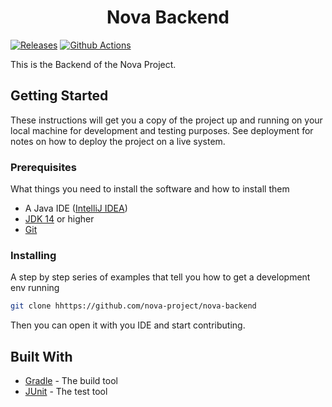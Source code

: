 <h1 align="center">Nova Backend</h1>

[![Releases](https://img.shields.io/github/v/tag/nova-project/nova-backend)](https://github.com/nova-project/nova-backend/releases)
[![Github Actions](https://github.com/nova-project/nova-backend/workflows/Docker%20Push/badge.svg)](https://github.com/nova-project/nova-backend/actions)

This is the Backend of the Nova Project.

## Getting Started

These instructions will get you a copy of the project up and running on your local machine for development and testing purposes. See deployment for notes on how to deploy the project on a live system.

### Prerequisites

What things you need to install the software and how to install them

* A Java IDE ([IntelliJ IDEA](https://www.jetbrains.com/idea/))
* [JDK 14](https://adoptopenjdk.net/index.html) or higher
* [Git](https://git-scm.com/)

### Installing

A step by step series of examples that tell you how to get a development env running

```sh
git clone hhttps://github.com/nova-project/nova-backend
```

Then you can open it with you IDE and start contributing.

## Built With

* [Gradle](https://gradle.org/) - The build tool
* [JUnit](https://junit.org/) - The test tool

